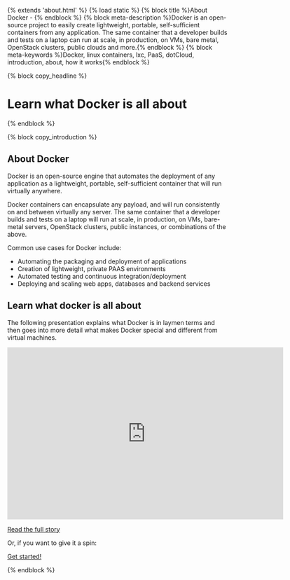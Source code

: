 {% extends 'about.html' %}
{% load static %}
{% block title %}About Docker - {% endblock %}
{% block meta-description %}Docker is an open-source project to easily create lightweight, portable, self-sufficient containers from any application. The same container that a developer builds and tests on a laptop can run at scale, in production, on VMs, bare metal, OpenStack clusters, public clouds and more.{% endblock %}
{% block meta-keywords %}Docker, linux containers, lxc, PaaS, dotCloud, introduction, about, how it works{% endblock %}

{% block copy_headline %}
# Learn what Docker is all about #
{% endblock %}

{% block copy_introduction %}
## About Docker

Docker  is an open-source engine that automates the deployment of any application as a lightweight, portable, self-sufficient container that will run virtually anywhere.

Docker containers can encapsulate any payload, and will run consistently on and between virtually any server. The same container that a developer builds and tests on a laptop will run at scale, in production, on VMs, bare-metal servers, OpenStack clusters, public instances, or combinations of the above.

Common use cases for Docker include:

*   Automating the packaging and deployment of applications
*   Creation of lightweight, private PAAS environments
*   Automated testing and continuous integration/deployment
*   Deploying and scaling web apps, databases and backend services

## Learn what docker is all about

The following presentation explains what Docker is in laymen terms and then goes into more detail what makes Docker
    special and different from virtual machines.

<iframe class="slideshare-presentation" src="https://www.slideshare.net/slideshow/embed_code/24441742" width="630" height="393" frameborder="0" marginwidth="0" marginheight="0" scrolling="no"></iframe>

<a href="{% url 'the-whole-story' %}" title="Read the whole story in html format">Read the full story</a>

Or, if you want to give it a spin:

<a href="{% url 'getting_started' %}" class="btn btn-large btn-primary primary-action-button center" title="getting started">Get started!</a>

{% endblock %}